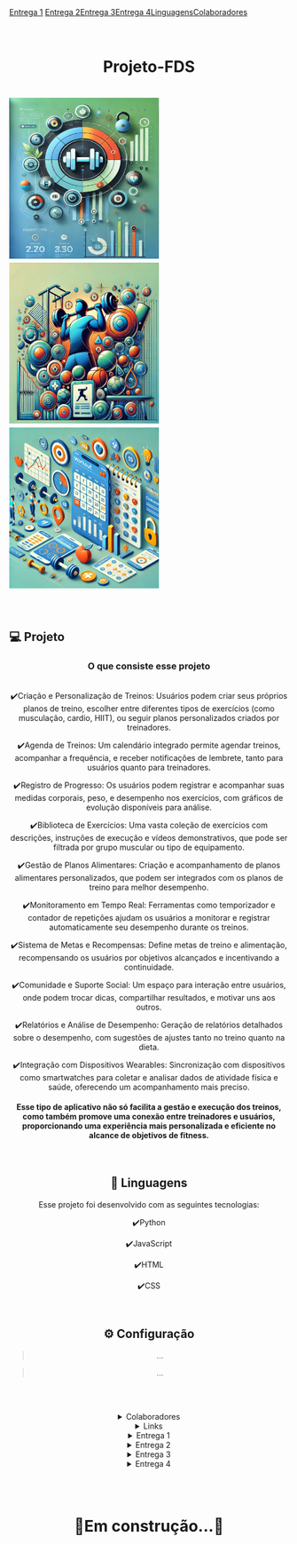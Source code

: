 <!DOCTYPE html>
<html lang="pt-BR">
<head>
    <meta charset="UTF-8">
    <meta name="viewport" content="width=device-width, initial-scale=1.0">
    <title>Projeto-FDS</title>
  <link rel="stylesheet" href="style.css">
</head>
<body>


<div class="navbar">
    <a href="#entrega1">Entrega 1</a> <a href="#entrega2">Entrega 2</a><a href="#entrega3">Entrega 3</a><a href="#entrega4">Entrega 4</a><a href="#linguagens">Linguagens</a><a href="#colaboradores">Colaboradores</a>
</div>
<br><br>
<h1 align="center">
    Projeto-FDS
</h1>
<h1 class="img-row">
    <img title="readme" src="img/img1.webp.jpg" width="270" height="290" style="display: inline-block;">
    <img src="img/img2.jpg" width="270" height="290" style="display: inline-block;">
    <img src="img/img3.webp" width="270" height="290" style="display: inline-block;">
</h1>

<br>

## 💻 Projeto

<center><h3>O que consiste esse projeto</h3><center>

<br>
✔️Criação e Personalização de Treinos: Usuários podem criar seus próprios planos de treino, escolher entre diferentes tipos de exercícios (como musculação, cardio, HIIT), ou seguir planos personalizados criados por treinadores.

<br>

✔️Agenda de Treinos: Um calendário integrado permite agendar treinos, acompanhar a frequência, e receber notificações de lembrete, tanto para usuários quanto para treinadores.

✔️Registro de Progresso: Os usuários podem registrar e acompanhar suas medidas corporais, peso, e desempenho nos exercícios, com gráficos de evolução disponíveis para análise.

✔️Biblioteca de Exercícios: Uma vasta coleção de exercícios com descrições, instruções de execução e vídeos demonstrativos, que pode ser filtrada por grupo muscular ou tipo de equipamento.

✔️Gestão de Planos Alimentares: Criação e acompanhamento de planos alimentares personalizados, que podem ser integrados com os planos de treino para melhor desempenho.

✔️Monitoramento em Tempo Real: Ferramentas como temporizador e contador de repetições ajudam os usuários a monitorar e registrar automaticamente seu desempenho durante os treinos.

✔️Sistema de Metas e Recompensas: Define metas de treino e alimentação, recompensando os usuários por objetivos alcançados e incentivando a continuidade.

✔️Comunidade e Suporte Social: Um espaço para interação entre usuários, onde podem trocar dicas, compartilhar resultados, e motivar uns aos outros.

✔️Relatórios e Análise de Desempenho: Geração de relatórios detalhados sobre o desempenho, com sugestões de ajustes tanto no treino quanto na dieta.

✔️Integração com Dispositivos Wearables: Sincronização com dispositivos como smartwatches para coletar e analisar dados de atividade física e saúde, oferecendo um acompanhamento mais preciso.

<h4>Esse tipo de aplicativo não só facilita a gestão e execução dos treinos, como também promove uma conexão entre treinadores e usuários, proporcionando uma experiência mais personalizada e eficiente no alcance de objetivos de fitness.</h4>

<br>

## 🚀 Linguagens <a id='linguagens'></a>

Esse projeto foi desenvolvido com as seguintes tecnologias:

✔️Python

✔️JavaScript

✔️HTML

✔️CSS

<br>

## ⚙ Configuração

> ...

>...

<br><br>

<details><br>
<summary id='colaboradores'>Colaboradores</summary>
<table>
  <tr>
    <td>Antonio Crisanto</td>
    <td> Email: actf@cesar.school</td>
  </tr>
  <tr>
    <td>Artur Dowsley</td>
    <td> Email: abd2@cesar.School</td>
  </tr>
  <tr>
    <td>Israel Duclerc</td>
    <td> Email: imdn@cesar.school</td>
  </tr>
  <tr>
    <td>Lucas Calabria</td>
    <td> Email: Lvc@cesar.school</td>
  </tr>
  <tr>
    <td>Samuel Abreu</td>
    <td> Email: slag@cesar.school</td>
  </tr>
  <tr>
    <td>Victor Paes</td>
    <td> Email: vplpc@cesar.school</td>
  </tr>
</table>
</details>

<details><br>
<summary>Links</summary>
https://proj2fds.atlassian.net/jira/software/projects/SCRUM/boards/1
</details>

<!-- Entrega 1 -->
<details id="entrega1">
<summary>Entrega 1</summary>
<details>
<summary>Backlog</summary>
<h1>Print do quadro e backlog (JIRA):</h1>
<br>
<img src="img/img_backlog.jpeg">
<img src="img/img_jira.jpeg">
</details>
</details>

<details id="entrega2">
<summary>Entrega 2</summary>
<h1>entrega 2...</h1>
</details>
</details>
<details id="entrega3">
<summary>Entrega 3</summary>
<h1>entrega 3...</h1>
</details>
</details>
<details id="entrega4">
<summary>Entrega 4</summary>
<h1>entrega 4...</h1>
</details>
</details>



<br><br>

<h1>🔧Em construção...🔧</h1>

</body>
</html>
